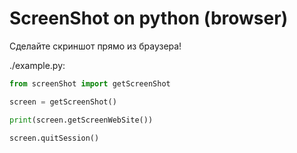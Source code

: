 # ScreenShot on python (browser)
Сделайте скриншот прямо из браузера!

./example.py:
```python
from screenShot import getScreenShot

screen = getScreenShot()

print(screen.getScreenWebSite())

screen.quitSession()
```
